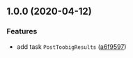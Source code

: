 ## 1.0.0 (2020-04-12)


### Features

* add task `PostToobigResults` ([a6f9597](https://github.com/unindented/azure-pipelines-tasks/commit/a6f95977900d0ec6e3180b7756e97f2772c712ab))
